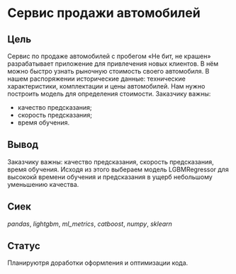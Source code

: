 # Сервис продажи автомобилей

## Цель

Сервис по продаже автомобилей с пробегом «Не бит, не крашен» разрабатывает приложение для привлечения новых клиентов. В нём можно быстро узнать рыночную стоимость своего автомобиля. В нашем распоряжении исторические данные: технические характеристики, комплектации и цены автомобилей. Нам нужно построить модель для определения стоимости.
Заказчику важны:
* качество предсказания;
* скорость предсказания;
* время обучения.

## Вывод

Заказчику важны: качество предсказания, скорость предсказания, время обучения.
Исходя из этого выбераем модель LGBMRegressor для высококй времени обучения и предсказания в ущерб небольшому уменьшению качества.

## Сиек

*pandas*, *lightgbm*, *ml_metrics*, *catboost*, *numpy*, *sklearn*

## Статус

Планируютря доработки оформления и оптимизации кода.

